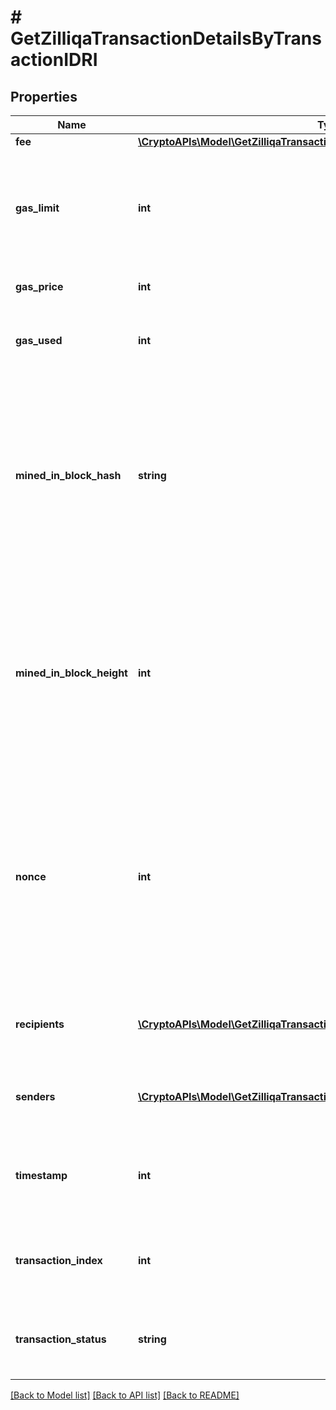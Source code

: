 # # GetZilliqaTransactionDetailsByTransactionIDRI

## Properties

Name | Type | Description | Notes
------------ | ------------- | ------------- | -------------
**fee** | [**\CryptoAPIs\Model\GetZilliqaTransactionDetailsByTransactionIDRIFee**](GetZilliqaTransactionDetailsByTransactionIDRIFee.md) |  |
**gas_limit** | **int** | Represents the maximum amount of gas allowed in the block in order to determine how many transactions it can fit. |
**gas_price** | **int** | Defines the price of the gas. |
**gas_used** | **int** | Defines how much of the gas for the block has been used. |
**mined_in_block_hash** | **string** | Represents the hash of the block, which is its unique identifier. It represents a cryptographic digital fingerprint made by hashing the block header twice through the SHA256 algorithm. |
**mined_in_block_height** | **int** | Represents the number of blocks in the blockchain preceding this specific block. Block numbers have no gaps. A blockchain usually starts with block 0 called the \&quot;Genesis block\&quot;. |
**nonce** | **int** | Represents the sequential running number for an address, starting from 0 for the first transaction. E.g., if the nonce of a transaction is 10, it would be the 11th transaction sent from the sender&#39;s address. |
**recipients** | [**\CryptoAPIs\Model\GetZilliqaTransactionDetailsByTransactionIDRIRecipients[]**](GetZilliqaTransactionDetailsByTransactionIDRIRecipients.md) | Represents an object of addresses that receive the transactions. |
**senders** | [**\CryptoAPIs\Model\GetZilliqaTransactionDetailsByTransactionIDRISenders[]**](GetZilliqaTransactionDetailsByTransactionIDRISenders.md) | Represents an object of addresses that provide the funds. |
**timestamp** | **int** | Defines the exact date/time when this block was mined in Unix Timestamp. |
**transaction_index** | **int** | Defines the numeric representation of the transaction index. |
**transaction_status** | **string** | Defines the status of the transaction, whether it is e.g. pending or complete. |

[[Back to Model list]](../../README.md#models) [[Back to API list]](../../README.md#endpoints) [[Back to README]](../../README.md)
